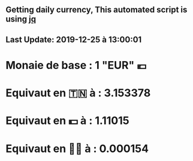 ## Getting daily currency, This automated script is using [jq](https://stedolan.github.io/jq/)
## Last Update:  2019-12-25 à 13:00:01
 # Monaie de base : 1 "EUR" 💶 
 # Equivaut en 🇹🇳 à :  3.153378 
 # Equivaut en 💵 à : 1.11015
 # Equivaut en 🐱‍💻 à :  0.000154
